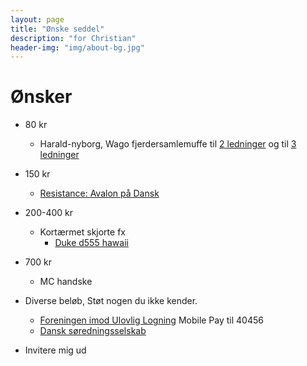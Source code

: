```yaml
---
layout: page
title: "Ønske seddel"
description: "for Christian"
header-img: "img/about-bg.jpg"
---
```

# Ønsker

* 80 kr
  * Harald-nyborg, Wago fjerdersamlemuffe til [2 ledninger](https://www.harald-nyborg.dk/wago-fjedersamlemuffe-til-2-ledninger-16-pak) og til [3 ledninger](https://www.harald-nyborg.dk/wago-fjedersamlemuffe-til-3-ledninger-12-pak)
* 150 kr
  * [Resistance: Avalon på Dansk](https://www.hyggeonkel.dk/produkt/resistance-avalon-scandinavian)
* 200-400 kr
  * Kortærmet skjorte fx
    * [Duke d555 hawaii](https://www.storedrenge.dk/herretoej-372/skjorter-239/skjorter-m-korte-aermer-332/hvid-hawaii-skjorte-k-ae-kamro-27484.html)
* 700 kr
  * MC handske

* Diverse beløb, Støt nogen du ikke kender.
  * [Foreningen imod Ulovlig Logning](https://ulovliglogning.dk/#wannahelp) Mobile Pay til 40456
  * [Dansk søredningsselskab](https://dsrs.dk/stot-os)
* Invitere mig ud
